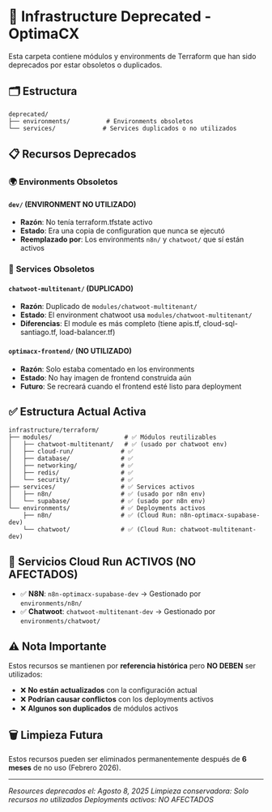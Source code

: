 # 📁 Infrastructure Deprecated - OptimaCX

Esta carpeta contiene módulos y environments de Terraform que han sido deprecados por estar obsoletos o duplicados.

## 🗂️ Estructura

```
deprecated/
├── environments/          # Environments obsoletos
└── services/             # Services duplicados o no utilizados
```

## 📋 Recursos Deprecados

### 🌍 **Environments Obsoletos**

#### `dev/` (ENVIRONMENT NO UTILIZADO)
- **Razón**: No tenía terraform.tfstate activo
- **Estado**: Era una copia de configuration que nunca se ejecutó
- **Reemplazado por**: Los environments `n8n/` y `chatwoot/` que sí están activos

### 🔧 **Services Obsoletos**

#### `chatwoot-multitenant/` (DUPLICADO)
- **Razón**: Duplicado de `modules/chatwoot-multitenant/`
- **Estado**: El environment chatwoot usa `modules/chatwoot-multitenant/`
- **Diferencias**: El module es más completo (tiene apis.tf, cloud-sql-santiago.tf, load-balancer.tf)

#### `optimacx-frontend/` (NO UTILIZADO)
- **Razón**: Solo estaba comentado en los environments
- **Estado**: No hay imagen de frontend construida aún
- **Futuro**: Se recreará cuando el frontend esté listo para deployment

## ✅ **Estructura Actual Activa**

```
infrastructure/terraform/
├── modules/                    # ✅ Módulos reutilizables
│   ├── chatwoot-multitenant/   # ✅ (usado por chatwoot env)
│   ├── cloud-run/             # ✅ 
│   ├── database/              # ✅ 
│   ├── networking/            # ✅ 
│   ├── redis/                 # ✅ 
│   └── security/              # ✅ 
├── services/                  # ✅ Services activos
│   ├── n8n/                   # ✅ (usado por n8n env)
│   └── supabase/              # ✅ (usado por n8n env)
└── environments/              # ✅ Deployments activos
    ├── n8n/                   # ✅ (Cloud Run: n8n-optimacx-supabase-dev)
    └── chatwoot/              # ✅ (Cloud Run: chatwoot-multitenant-dev)
```

## 🚨 **Servicios Cloud Run ACTIVOS (NO AFECTADOS)**

- ✅ **N8N**: `n8n-optimacx-supabase-dev` → Gestionado por `environments/n8n/`
- ✅ **Chatwoot**: `chatwoot-multitenant-dev` → Gestionado por `environments/chatwoot/`

## ⚠️ **Nota Importante**

Estos recursos se mantienen por **referencia histórica** pero **NO DEBEN** ser utilizados:

- ❌ **No están actualizados** con la configuración actual
- ❌ **Podrían causar conflictos** con los deployments activos
- ❌ **Algunos son duplicados** de módulos activos

## 🗑️ **Limpieza Futura**

Estos recursos pueden ser eliminados permanentemente después de **6 meses** de no uso (Febrero 2026).

---
*Resources deprecados el: Agosto 8, 2025*
*Limpieza conservadora: Solo recursos no utilizados*
*Deployments activos: NO AFECTADOS*

